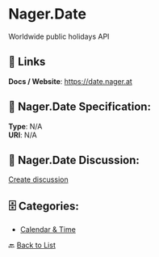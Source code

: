 # Nager.Date


Worldwide public holidays API

##  🔗 Links
**Docs / Website**: https://date.nager.at

## 🧬 Nager.Date Specification:
**Type**: N/A  
**URI**: N/A

## 💬 Nager.Date Discussion:
[Create discussion](https://github.com/apis-list/apis-list/discussions/new)

## 🗄️ Categories:
- [Calendar & Time](https://github.com/apis-list/apis-list#calendar--time-)




🔙 [Back to List](https://github.com/apis-list/apis-list)
